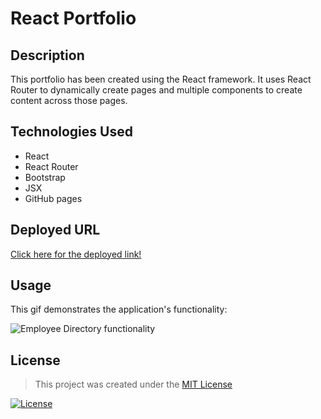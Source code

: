 # React Portfolio 

## Description 

This portfolio has been created using the React framework. It uses React Router to dynamically create pages and multiple components to create content across those pages.

## Technologies Used
* React 
* React Router
* Bootstrap
* JSX
* GitHub pages

## Deployed URL

[Click here for the deployed link!]()

## Usage

This gif demonstrates the application's functionality:

![Employee Directory functionality]()

## License

> This project was created under the [MIT License](https://opensource.org/licenses/MIT)

[![License](https://img.shields.io/badge/License-MIT-green.svg)](https://shields.io/)